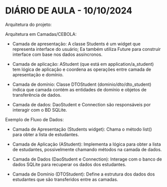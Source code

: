 <h1>DIÁRIO DE AULA - 10/10/2024</h1>

Arquitetura do projeto:

Arquitetura em Camadas/CEBOLA:

- Camada de apresentação:
	A classe Students é um widget que representa interface do usuário;
	Ea também utiliza Future para construir interface com base nos dados assíncronos.

- Camada de aplicação:
	AStudent (que está em application/a_student) tem lógica de aplicação e coordena
	as operações entre camada de apresentação e domínio.

- Camada de domínio:
	Classe DTOStudent (dominio/dto/dto_student) indica que camada contém as entidades 
	de domínio e objetos de transferência de dados.

- Camada de dados:
	DaoStudent e Connection são responsáveis por interagir com o BD SQLite.


Exemplo de Fluxo de Dados:
- Camada de Apresentação (Students widget):
	Chama o método list() para obter a lista de estudantes.

- Camada de Aplicação (AStudent):
	Implementa a lógica para obter a lista de estudantes, possivelmente chamando 	métodos na camada de dados.

- Camada de Dados (DaoStudent e Connection):
	Interage com o banco de dados SQLite para recuperar os dados dos estudantes.

- Camada de Domínio (DTOStudent):
	Define a estrutura dos dados dos estudantes que são transferidos entre as camadas.

